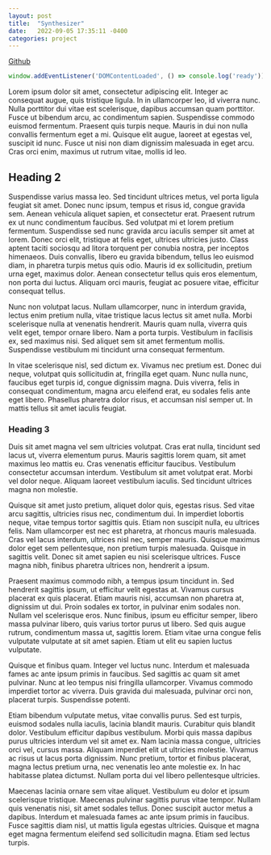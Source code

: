 ```yaml
---
layout: post
title:  "Synthesizer"
date:   2022-09-05 17:35:11 -0400
categories: project
---
```


[Github](https://github.com/rabidaudio/synthesizer)

```js
window.addEventListener('DOMContentLoaded', () => console.log('ready'))
```

Lorem ipsum dolor sit amet, consectetur adipiscing elit. Integer ac consequat augue, quis tristique ligula. In in ullamcorper leo, id viverra nunc. Nulla porttitor dui vitae est scelerisque, dapibus accumsan quam porttitor. Fusce ut bibendum arcu, ac condimentum sapien. Suspendisse commodo euismod fermentum. Praesent quis turpis neque. Mauris in dui non nulla convallis fermentum eget a mi. Quisque elit augue, laoreet at egestas vel, suscipit id nunc. Fusce ut nisi non diam dignissim malesuada in eget arcu. Cras orci enim, maximus ut rutrum vitae, mollis id leo.

## Heading 2

Suspendisse varius massa leo. Sed tincidunt ultrices metus, vel porta ligula feugiat sit amet. Donec nunc ipsum, tempus et risus id, congue gravida sem. Aenean vehicula aliquet sapien, et consectetur erat. Praesent rutrum ex ut nunc condimentum faucibus. Sed volutpat mi et lorem pretium fermentum. Suspendisse sed nunc gravida arcu iaculis semper sit amet at lorem. Donec orci elit, tristique at felis eget, ultrices ultricies justo. Class aptent taciti sociosqu ad litora torquent per conubia nostra, per inceptos himenaeos. Duis convallis, libero eu gravida bibendum, tellus leo euismod diam, in pharetra turpis metus quis odio. Mauris id ex sollicitudin, pretium urna eget, maximus dolor. Aenean consectetur tellus quis eros elementum, non porta dui luctus. Aliquam orci mauris, feugiat ac posuere vitae, efficitur consequat tellus.

Nunc non volutpat lacus. Nullam ullamcorper, nunc in interdum gravida, lectus enim pretium nulla, vitae tristique lacus lectus sit amet nulla. Morbi scelerisque nulla at venenatis hendrerit. Mauris quam nulla, viverra quis velit eget, tempor ornare libero. Nam a porta turpis. Vestibulum in facilisis ex, sed maximus nisi. Sed aliquet sem sit amet fermentum mollis. Suspendisse vestibulum mi tincidunt urna consequat fermentum.

In vitae scelerisque nisl, sed dictum ex. Vivamus nec pretium est. Donec dui neque, volutpat quis sollicitudin at, fringilla eget quam. Nunc nulla nunc, faucibus eget turpis id, congue dignissim magna. Duis viverra, felis in consequat condimentum, magna arcu eleifend erat, eu sodales felis ante eget libero. Phasellus pharetra dolor risus, et accumsan nisl semper ut. In mattis tellus sit amet iaculis feugiat.

### Heading 3

Duis sit amet magna vel sem ultricies volutpat. Cras erat nulla, tincidunt sed lacus ut, viverra elementum purus. Mauris sagittis lorem quam, sit amet maximus leo mattis eu. Cras venenatis efficitur faucibus. Vestibulum consectetur accumsan interdum. Vestibulum sit amet volutpat erat. Morbi vel dolor neque. Aliquam laoreet vestibulum iaculis. Sed tincidunt ultrices magna non molestie.

Quisque sit amet justo pretium, aliquet dolor quis, egestas risus. Sed vitae arcu sagittis, ultricies risus nec, condimentum dui. In imperdiet lobortis neque, vitae tempus tortor sagittis quis. Etiam non suscipit nulla, eu ultrices felis. Nam ullamcorper est nec est pharetra, at rhoncus mauris malesuada. Cras vel lacus interdum, ultrices nisl nec, semper mauris. Quisque maximus dolor eget sem pellentesque, non pretium turpis malesuada. Quisque in sagittis velit. Donec sit amet sapien eu nisi scelerisque ultrices. Fusce magna nibh, finibus pharetra ultrices non, hendrerit a ipsum.

Praesent maximus commodo nibh, a tempus ipsum tincidunt in. Sed hendrerit sagittis ipsum, ut efficitur velit egestas at. Vivamus cursus placerat ex quis placerat. Etiam mauris nisi, accumsan non pharetra at, dignissim ut dui. Proin sodales ex tortor, in pulvinar enim sodales non. Nullam vel scelerisque eros. Nunc finibus, ipsum eu efficitur semper, libero massa pulvinar libero, quis varius tortor purus ut libero. Sed quis augue rutrum, condimentum massa ut, sagittis lorem. Etiam vitae urna congue felis vulputate vulputate at sit amet sapien. Etiam ut elit eu sapien luctus vulputate.

Quisque et finibus quam. Integer vel luctus nunc. Interdum et malesuada fames ac ante ipsum primis in faucibus. Sed sagittis ac quam sit amet pulvinar. Nunc at leo tempus nisi fringilla ullamcorper. Vivamus commodo imperdiet tortor ac viverra. Duis gravida dui malesuada, pulvinar orci non, placerat turpis. Suspendisse potenti.

Etiam bibendum vulputate metus, vitae convallis purus. Sed est turpis, euismod sodales nulla iaculis, lacinia blandit mauris. Curabitur quis blandit dolor. Vestibulum efficitur dapibus vestibulum. Morbi quis massa dapibus purus ultricies interdum vel sit amet ex. Nam lacinia massa congue, ultricies orci vel, cursus massa. Aliquam imperdiet elit ut ultricies molestie. Vivamus ac risus ut lacus porta dignissim. Nunc pretium, tortor et finibus placerat, magna lectus pretium urna, nec venenatis leo ante molestie ex. In hac habitasse platea dictumst. Nullam porta dui vel libero pellentesque ultricies.

Maecenas lacinia ornare sem vitae aliquet. Vestibulum eu dolor et ipsum scelerisque tristique. Maecenas pulvinar sagittis purus vitae tempor. Nullam quis venenatis nisi, sit amet sodales tellus. Donec suscipit auctor metus a dapibus. Interdum et malesuada fames ac ante ipsum primis in faucibus. Fusce sagittis diam nisl, ut mattis ligula egestas ultricies. Quisque et magna eget magna fermentum eleifend sed sollicitudin magna. Etiam sed lectus turpis.